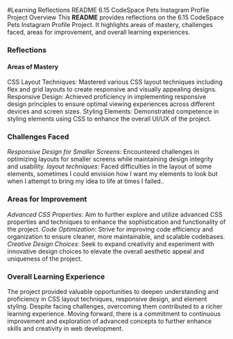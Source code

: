 #Learning Reflections README
6.15 CodeSpace Pets Instagram Profile Project
Overview
This **README** provides reflections on the 6.15 CodeSpace Pets Instagram Profile Project. It highlights areas of mastery, challenges faced, areas for improvement, and overall learning experiences.

### Reflections
#### Areas of **Mastery**
CSS Layout Techniques: Mastered various CSS layout techniques including flex and grid layouts to create responsive and visually appealing designs.
Responsive Design: Achieved proficiency in implementing responsive design principles to ensure optimal viewing experiences across different devices and screen sizes.
Styling Elements: Demonstrated competence in styling elements using CSS to enhance the overall UI/UX of the project.
### **Challenges Faced**
*Responsive Design for Smaller Screens*: Encountered challenges in optimizing layouts for smaller screens while maintaining design integrity and usability.
*layout techniques*: Faced difficulties in the layout of some elements, sometimes I could envision how I want my elements to look but when I attempt to bring my idea to life at times I failed..
### **Areas for Improvement**
*Advanced CSS Properties*: Aim to further explore and utilize advanced CSS properties and techniques to enhance the sophistication and functionality of the project.
*Code Optimization*: Strive for improving code efficiency and organization to ensure cleaner, more maintainable, and scalable codebases.
*Creative Design Choices*: Seek to expand creativity and experiment with innovative design choices to elevate the overall aesthetic appeal and uniqueness of the project.
### **Overall Learning Experience**
The project provided valuable opportunities to deepen understanding and proficiency in CSS layout techniques, responsive design, and element styling. Despite facing challenges, overcoming them contributed to a richer learning experience. Moving forward, there is a commitment to continuous improvement and exploration of advanced concepts to further enhance skills and creativity in web development.
